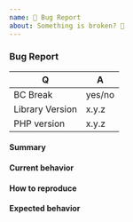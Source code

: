 ```yaml
---
name: 🐞 Bug Report
about: Something is broken? 🔨
---
```


### Bug Report

<!-- Fill in the relevant information below to help triage your issue. -->

|    Q            |   A
|---------------- | ------
| BC Break        | yes/no
| Library Version | x.y.z <!-- provide patch version too -->
| PHP version     | x.y.z

#### Summary

<!-- Provide a summary describing the problem you are experiencing. -->

#### Current behavior

<!-- What is the current (buggy) behavior? -->

#### How to reproduce

<!--
Provide steps to reproduce the bug.
If possible, also add a code snippet.
Adding a failing Unit or Functional Test would help us a lot - you can submit one in a Pull Request separately, referencing this bug report.
-->

#### Expected behavior

<!-- What was the expected (correct) behavior? -->
